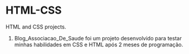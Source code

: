 # HTML-CSS
HTML and CSS projects.
1) Blog_Associacao_De_Saude foi um projeto desenvolvido para testar minhas habilidades em CSS e HTML após 2 meses de programação.
